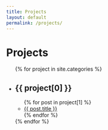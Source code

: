 ```yaml
---
title: Projects
layout: default
permalink: /projects/
---
```

<h1>Projects</h1>
<ul>
  {% for project in site.categories %}
    <li>
      <h2>{{ project[0] }}</h2>
      <ul>
        {% for post in project[1] %}
          <li><a href="{{ post.url }}">{{ post.title }}</a></li>
        {% endfor %}
      </ul>
    </li>
  {% endfor %}
</ul>
